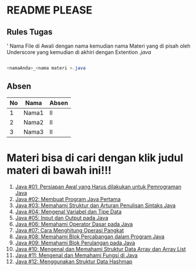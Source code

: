# README PLEASE
## Rules Tugas
' Nama File di Awali dengan nama kemudian nama Materi yang di pisah oleh Underscore yang kemudian di akhiri dengan Extention *.java*
```java

<namaAnda>_<nama materi >.java
```

## Absen
| No | Nama  | Absen |
| -- | ----- | --- |
| 1  |  Nama1 | II  |
| 2  | Nama2 | II  |
| 3  |  Nama3 | II |


# Materi bisa di cari dengan klik judul materi di bawah ini!!!
1. [Java #01: Persiapan Awal yang Harus dilakukan untuk Pemrograman Java](https://www.petanikode.com/java-linux/)
2. [Java #02: Membuat Program Java Pertama](https://www.petanikode.com/java-program-pertama/)
3. [Java #03: Memahami Struktur dan Arturan Penulisan Sintaks Java](https://www.petanikode.com/java-sintaks/)
4. [Java #04: Mengenal Variabel dan Tipe Data](petanikode.com/java-variabel-dan-tipe-data/)
5. [Java #05: Input dan Output pada Java](https://www.petanikode.com/java-input-output/)
6. [Java #06: Memahami Operator Dasar pada Java](https://www.petanikode.com/java-operator/)
7. [Java #07: Cara Menghitung Operasi Pangkat](https://www.petanikode.com/java-pangkat/)
8. [Java #08: Memahami Blok Percabangan dalam Program Java](https://www.petanikode.com/java-percabangan/)
9. [Java #09: Memahami Blok Perulangan pada Java](petanikode.com/java-perulangan/)
10. [Java #10: Mengenal dan Memahami Struktur Data Array dan Array List](https://www.petanikode.com/java-array/)
11. [Java #11: Mengenal dan Memahami Fungsi di Java](https://www.petanikode.com/java-prosedur-dan-fungsi/)
12. [Java #12: Menggunakan Struktur Data Hashmap](https://www.petanikode.com/java-hashmap/)
